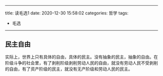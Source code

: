 
---
title: 读毛选1
date: 2020-12-30 15:58:02
categories: 哲学
tags: 
- 毛选
---

## 民主自由

实际上，世界上只有具体的自由，具体的民主。没有抽象的民主，抽象的自由。在阶级斗争的社会里，有了剥削阶级剥削劳动人民的自由，就没有劳动人民不受剥削的自由，有了资产阶级的民主，就没有无产阶级和劳动人民的民主。

## 